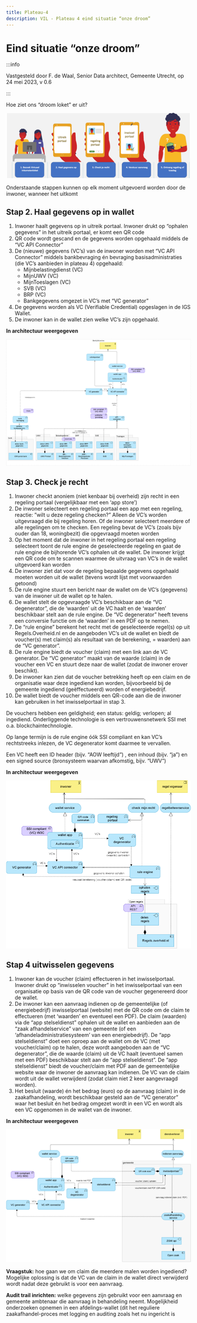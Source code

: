 ```yaml
---
title: Plateau-4
description: VIL - Plateau 4 eind situatie “onze droom”
---
```


# Eind situatie “onze droom”

:::info

Vastgesteld door F. de Waal, Senior Data architect, Gemeente Utrecht, op 24 mei 2023, v 0.6

:::

Hoe ziet ons “droom loket” er uit?

![Plateau 4 compleet](../../../static/img/plateau4-compleet.png)

Onderstaande stappen kunnen op elk moment uitgevoerd worden door de inwoner, wanneer het uitkomt

## Stap 2. Haal gegevens op in wallet
1. Inwoner haalt gegevens op in uitreik portaal. Inwoner drukt op “ophalen gegevens” in het uitreik portaal, er komt een QR code
2. QR code wordt gescand en de gegevens worden opgehaald middels de “VC API Connector”
3. De (nieuwe) gegevens (VC’s) van de inwoner worden met “VC API Connector” middels bankbevraging én bevraging basisadministraties (die VC’s aanbieden in plateau 4) opgehaald: 
   - Mijnbelastingdienst (VC)
   - MijnUWV (VC)
   - MijnToeslagen (VC)
   - SVB (VC)
   - BRP (VC)
   - Bankgegevens omgezet in VC’s met “VC generator”
4. De gegevens worden als VC (Verifiable Credential) opgeslagen in de IGS Wallet.
5. De inwoner kan in de wallet zien welke VC’s zijn opgehaald.

**In architectuur weergegeven**

![Plateau 4 stap 2 Architectuur](../../../static/img/plateau4-stap2-arch.png)

## Stap 3. Check je recht
1. Inwoner checkt anoniem (niet kenbaar bij overheid) zijn recht in een regeling portaal (vergelijkbaar met een ‘app store’) 
2. De inwoner selecteert een regeling portaal een app met een regeling, reactie: ”wilt u deze regeling checken?” Alleen de VC’s worden uitgevraagd die bij regeling horen. Of de inwoner selecteert meerdere of alle regelingen om te checken. Een regeling bevat de VC’s (zoals bijv ouder dan 18, woningbezit) die opgevraagd moeten worden
3. Op het moment dat de inwoner in het regeling portaal een regeling selecteert toont de rule engine de geselecteerde regeling en gaat de rule engine de bijhorende VC’s ophalen uit de wallet. De inwoner krijgt een QR code om te scannen waarmee de uitvraag van VC’s in de wallet uitgevoerd kan worden
4. De inwoner ziet dat voor de regeling bepaalde gegevens opgehaald moeten worden uit de wallet (tevens wordt lijst met voorwaarden getoond)
5. De rule engine stuurt een bericht naar de wallet om de VC’s (gegevens) van de inwoner uit de wallet op te halen.
6. De wallet stelt de opgevraagde VC’s beschikbaar aan de “VC degenerator”, die de ‘waarden’ uit de VC haalt en de ‘waarden’ beschikbaar stelt aan de rule engine. De “VC degenerator” heeft tevens een conversie functie om de ‘waarden’ in een PDF op te nemen.
7. De “rule engine” berekent het recht met de geselecteerde regel(s) op uit Regels.Overheid.nl en de aangeboden VC’s uit de wallet en biedt de voucher(s) met claim(s) als resultaat van de berekening, = waarden) aan de “VC generator”. 
8. De rule engine biedt de voucher (claim) met een link aan de VC generator. De “VC generator” maakt van de waarde (claim) in de voucher een VC en stuurt deze naar de wallet (zodat de inwoner erover beschikt). 
9. De inwoner kan zien dat de voucher betrekking heeft op een claim en de organisatie waar deze ingediend kan worden, bijvoorbeeld bij de gemeente ingediend (geëffectueerd) worden of energiebedrijf.
10. De wallet biedt de voucher middels een QR-code aan die de inwoner kan gebruiken in het inwisselportaal in stap 3.

De vouchers hebben een geldigheid; een status: geldig; verlopen; al ingediend. Onderliggende technologie is een vertrouwensnetwerk SSI met o.a. blockchaintechnologie.

Op lange termijn is de rule engine óók SSI compliant en kan VC’s rechtstreeks inlezen, de VC degenerator komt daarmee te vervallen.

Een VC heeft een ID header (bijv. “AOW leeftijd”) , een inhoud (bijv. “ja”) en een signed source (bronsysteem waarvan afkomstig, bijv. “UWV”)

**In architectuur weergegeven**

![Plateau 4 stap 3 Architectuur](../../../static/img/plateau4-stap3-arch.png)

## Stap 4 uitwisselen gegevens
1. Inwoner kan de voucher (claim) effectueren in het inwisselportaal. Inwoner drukt op “inwisselen voucher” in het inwisselportaal van een organisatie op basis van de QR code van de voucher gegenereerd door de wallet.
2. De inwoner kan een aanvraag indienen op de gemeentelijke (of energiebedrijf) inwisselportaal (website) met de QR code om de claim te effectueren (met ‘waarden’ en eventueel een PDF). De claim (waarden) via de “app stelseldienst” ophalen uit de wallet en aanbieden aan de “zaak afhandelservice” van een gemeente (of een ‘afhandeladministratiesysteem’ van een energiebedrijf). De “app stelseldienst” doet een oproep aan de wallet om de VC (met voucher/claim) op te halen, deze wordt aangeboden aan de “VC degenerator”, die de waarde (claim) uit de VC haalt (eventueel samen met een PDF) beschikbaar stelt aan de “app stelseldienst”. De “app stelseldienst” biedt de voucher/claim met PDF aan de gemeentelijke website waar de inwoner de aanvraag kan indienen. De VC van de claim wordt uit de wallet verwijderd (zodat claim niet 2 keer aangevraagd worden).
3. Het besluit (waarde) én het bedrag (euro) op de aanvraag (claim) in de zaakafhandeling, wordt beschikbaar gesteld aan de “VC generator” waar het besluit én het bedrag omgezet wordt in een VC en wordt als een VC opgenomen in de wallet van de inwoner.

**In architectuur weergegeven**

![Plateau 4 stap 4 Architectuur](../../../static/img/plateau4-stap4-arch.png)

**Vraagstuk:** hoe gaan we om claim die meerdere malen worden ingediend? Mogelijke oplossing is dat de VC van de claim in de wallet direct verwijderd wordt nadat deze gebruikt is voor een aanvraag.

**Audit trail inrichten:** welke gegevens zijn gebruikt voor een aanvraag en gemeente ambtenaar die aanvraag in behandeling neemt. Mogelijkheid onderzoeken opnemen in een afdelings-wallet (dit het reguliere zaakafhandel-proces met logging en auditing zoals het nu ingericht is
